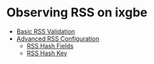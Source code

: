 # Observing RSS on ixgbe

* [Basic RSS Validation](./observing-rss-on-ixgbe-basic-rss-validation.md)
* [Advanced RSS Configuration](./observing-rss-on-ixgbe-advanced-rss-configuration.md)
  * [RSS Hash Fields](./observing-rss-on-ixgbe-advanced-rss-configuration-rss-hash-fields.md)
  * [RSS Hash Key](./observing-rss-on-ixgbe-advanced-rss-configuration-rss-hash-key.md)
